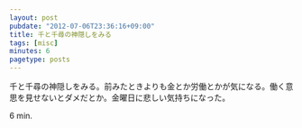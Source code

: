```yaml
---
layout: post
pubdate: "2012-07-06T23:36:16+09:00"
title: 千と千尋の神隠しをみる
tags: [misc]
minutes: 6
pagetype: posts
---
```

千と千尋の神隠しをみる。前みたときよりも金とか労働とかが気になる。働く意思を見せないとダメだとか。金曜日に悲しい気持ちになった。

6 min.
